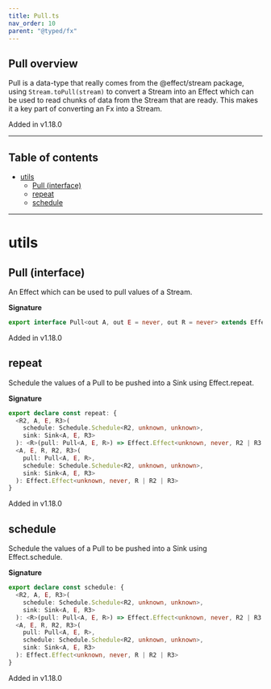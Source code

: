 ```yaml
---
title: Pull.ts
nav_order: 10
parent: "@typed/fx"
---
```


## Pull overview

Pull is a data-type that really comes from the @effect/stream package, using
`Stream.toPull(stream)` to convert a Stream into an Effect which can be used
to read chunks of data from the Stream that are ready. This makes it a key part
of converting an Fx into a Stream.

Added in v1.18.0

---

<h2 class="text-delta">Table of contents</h2>

- [utils](#utils)
  - [Pull (interface)](#pull-interface)
  - [repeat](#repeat)
  - [schedule](#schedule)

---

# utils

## Pull (interface)

An Effect which can be used to pull values of a Stream.

**Signature**

```ts
export interface Pull<out A, out E = never, out R = never> extends Effect.Effect<Chunk.Chunk<A>, Option.Option<E>, R> {}
```

Added in v1.18.0

## repeat

Schedule the values of a Pull to be pushed into a Sink
using Effect.repeat.

**Signature**

```ts
export declare const repeat: {
  <R2, A, E, R3>(
    schedule: Schedule.Schedule<R2, unknown, unknown>,
    sink: Sink<A, E, R3>
  ): <R>(pull: Pull<A, E, R>) => Effect.Effect<unknown, never, R2 | R3 | R>
  <A, E, R, R2, R3>(
    pull: Pull<A, E, R>,
    schedule: Schedule.Schedule<R2, unknown, unknown>,
    sink: Sink<A, E, R3>
  ): Effect.Effect<unknown, never, R | R2 | R3>
}
```

Added in v1.18.0

## schedule

Schedule the values of a Pull to be pushed into a Sink
using Effect.schedule.

**Signature**

```ts
export declare const schedule: {
  <R2, A, E, R3>(
    schedule: Schedule.Schedule<R2, unknown, unknown>,
    sink: Sink<A, E, R3>
  ): <R>(pull: Pull<A, E, R>) => Effect.Effect<unknown, never, R2 | R3 | R>
  <A, E, R, R2, R3>(
    pull: Pull<A, E, R>,
    schedule: Schedule.Schedule<R2, unknown, unknown>,
    sink: Sink<A, E, R3>
  ): Effect.Effect<unknown, never, R | R2 | R3>
}
```

Added in v1.18.0
